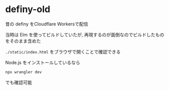 # definy-old

昔の definy をCloudflare Workersで配信

当時は Elm を使ってビルドしていたが, 再現するのが面倒なのでビルドしたものをそのまま含めた

`./static/index.html` をブラウザで開くことで確認できる

Node.js をインストールしているなら

```sh
npx wrangler dev
```

でも確認可能
